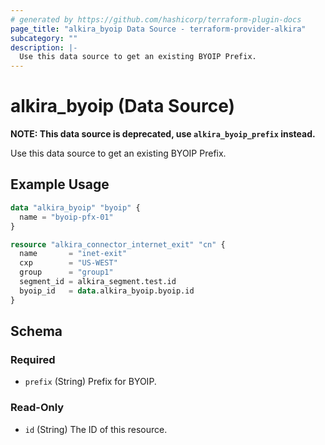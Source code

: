 ```yaml
---
# generated by https://github.com/hashicorp/terraform-plugin-docs
page_title: "alkira_byoip Data Source - terraform-provider-alkira"
subcategory: ""
description: |-
  Use this data source to get an existing BYOIP Prefix.
---
```



# alkira_byoip (Data Source)

**NOTE: This data source is deprecated, use `alkira_byoip_prefix` instead.**

Use this data source to get an existing BYOIP Prefix.

## Example Usage

```terraform
data "alkira_byoip" "byoip" {
  name = "byoip-pfx-01"
}

resource "alkira_connector_internet_exit" "cn" {
  name       = "inet-exit"
  cxp        = "US-WEST"
  group      = "group1"
  segment_id = alkira_segment.test.id
  byoip_id   = data.alkira_byoip.byoip.id
}
```

<!-- schema generated by tfplugindocs -->
## Schema

### Required

- `prefix` (String) Prefix for BYOIP.

### Read-Only

- `id` (String) The ID of this resource.
